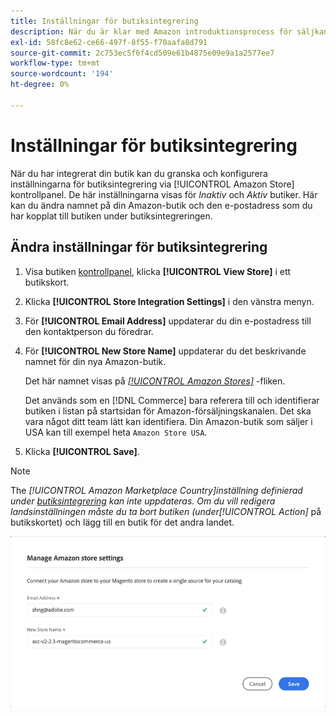 ```yaml
---
title: Inställningar för butiksintegrering
description: När du är klar med Amazon introduktionsprocess för säljkanaler granskar och konfigurerar du inställningarna för butiksintegrering via [!UICONTROL Amazon Store] kontrollpanel
exl-id: 58fc8e62-ce66-497f-8f55-f70aafa8d791
source-git-commit: 2c753ec5f6f4cd509e61b4875e09e9a1a2577ee7
workflow-type: tm+mt
source-wordcount: '194'
ht-degree: 0%

---
```


# Inställningar för butiksintegrering

När du har integrerat din butik kan du granska och konfigurera inställningarna för butiksintegrering via [!UICONTROL Amazon Store] kontrollpanel. De här inställningarna visas för *Inaktiv* och *Aktiv* butiker. Här kan du ändra namnet på din Amazon-butik och den e-postadress som du har kopplat till butiken under butiksintegreringen.

## Ändra inställningar för butiksintegrering

1. Visa butiken [kontrollpanel](./amazon-store-dashboard.md), klicka **[!UICONTROL View Store]** i ett butikskort.

1. Klicka **[!UICONTROL Store Integration Settings]** i den vänstra menyn.

1. För **[!UICONTROL Email Address]** uppdaterar du din e-postadress till den kontaktperson du föredrar.

1. För **[!UICONTROL New Store Name]** uppdaterar du det beskrivande namnet för din nya Amazon-butik.

   Det här namnet visas på [_[!UICONTROL Amazon Stores]_](./managing-stores.md) -fliken.

   Det används som en [!DNL Commerce] bara referera till och identifierar butiken i listan på startsidan för Amazon-försäljningskanalen. Det ska vara något ditt team lätt kan identifiera. Din Amazon-butik som säljer i USA kan till exempel heta `Amazon Store USA`.

1. Klicka **[!UICONTROL Save]**.

>[!NOTE]
>
>The _[!UICONTROL Amazon Marketplace Country]_inställning definierad under [butiksintegrering](./store-integration.md) kan inte uppdateras. Om du vill redigera landsinställningen måste du ta bort butiken (under_[!UICONTROL Action]_ på butikskortet) och lägg till en butik för det andra landet.

![Inställningar för butiksintegrering](assets/amazon-store-settings.png)
